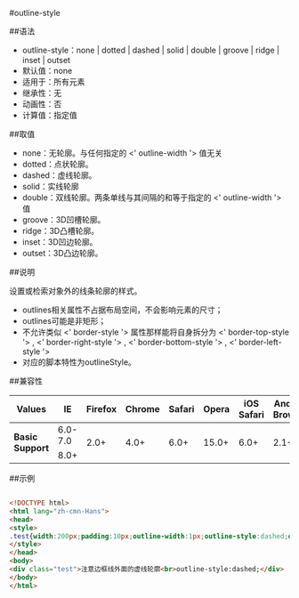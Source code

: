 #outline-style

##语法

- outline-style：none | dotted | dashed | solid | double | groove | ridge | inset | outset
- 默认值：none
- 适用于：所有元素
- 继承性：无
- 动画性：否
- 计算值：指定值


##取值

- none：无轮廓。与任何指定的 &lt;' outline-width '&gt; 值无关
- dotted：点状轮廓。
- dashed：虚线轮廓。
- solid：实线轮廓
- double：双线轮廓。两条单线与其间隔的和等于指定的 &lt;' outline-width '&gt; 值
- groove：3D凹槽轮廓。
- ridge：3D凸槽轮廓。
- inset：3D凹边轮廓。
- outset：3D凸边轮廓。


##说明

设置或检索对象外的线条轮廓的样式。

- outlines相关属性不占据布局空间，不会影响元素的尺寸；
- outlines可能是非矩形；
- 不允许类似 &lt;' border-style '&gt; 属性那样能将自身拆分为 &lt;' border-top-style '&gt; , &lt;' border-right-style '&gt; , &lt;' border-bottom-style '&gt; , &lt;' border-left-style '&gt;
- 对应的脚本特性为outlineStyle。


##兼容性


<table class="compatible">
<thead>
	<tr>
		<th>Values</th>
		<th>IE</th>
		<th>Firefox</th>
		<th>Chrome</th>
		<th>Safari</th>
		<th>Opera</th>
		<th>iOS Safari</th>
		<th>Android Browser</th>
		<th>Android Chrome</th>
	</tr>
</thead>
<tbody>
	<tr>
		<td rowspan="2"><strong>Basic Support</strong></td>
		<td class="unsupport">6.0-7.0</td>
		<td class="support" rowspan="2">2.0+</td>
		<td class="support" rowspan="2">4.0+</td>
		<td class="support" rowspan="2">6.0+</td>
		<td class="support" rowspan="2">15.0+</td>
		<td class="support" rowspan="2">6.0+</td>
		<td class="support" rowspan="2">2.1+</td>
		<td class="support" rowspan="2">18.0+</td>
	</tr>
	<tr>
		<td class="support">8.0+</td>
	</tr>
</tbody>
</table>




##示例

```html

<!DOCTYPE html>
<html lang="zh-cmn-Hans">
<head>
<style>
.test{width:200px;padding:10px;outline-width:1px;outline-style:dashed;outline-color:#f00;border:3px solid #333;}
</style>
</head>
<body>
<div class="test">注意边框线外面的虚线轮廓<br>outline-style:dashed;</div>
</body>
</html>

```
